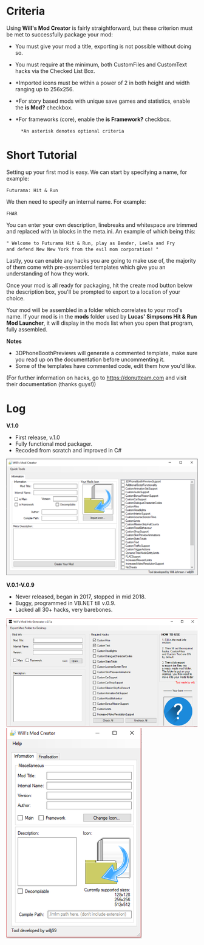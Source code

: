 # Criteria
Using **Will's Mod Creator** is fairly straightforward, but these criterion must be met to successfully package your mod:
- You must give your mod a title, exporting is not possible without doing so.
- You must require at the minimum, both CustomFiles and CustomText hacks via the Checked List Box.
- *Imported icons must be within a power of 2 in both height and width ranging up to 256x256. 
- *For story based mods with unique save games and statistics, enable the **is Mod?** checkbox.
- *For frameworks (core), enable the **is Framework?** checkbox.

        *An asterisk denotes optional criteria


# Short Tutorial
Setting up your first mod is easy. We can start by specifying a name, for example: 
                     
    Futurama: Hit & Run 
                     
We then need to specify an internal name. For example:

    FHAR

You can enter your own description, linebreaks and whitespace are trimmed and replaced with \n blocks in the meta.ini. An example of which being this:

    " Welcome to Futurama Hit & Run, play as Bender, Leela and Fry
    and defend New New York from the evil mom corporation! "

Lastly, you can enable any hacks you are going to make use of, the majority of them come with pre-assembled templates which give you an understanding of how they work.

Once your mod is all ready for packaging, hit the create mod button below the description box, you'll be prompted to export to a location of your choice. 

Your mod will be assembled in a folder which correlates to your mod's name. If your mod is in the **mods** folder used by ****Lucas' Simpsons Hit & Run Mod Launcher****, it will display in the mods list when you open that program, fully assembled. 

**Notes**
- 3DPhoneBoothPreviews will generate a commented template, make sure you read up on the documentation before uncommenting it.
- Some of the templates have commented code, edit them how you'd like. 



 (For further information on hacks, go to https://donutteam.com and visit their documentation (thanks guys!))

# Log
**V.1.0**
- First release, v.1.0
- Fully functional mod packager.
- Recoded from scratch and improved in C#
<img src="docs/img/tutpage1.png"/>

**V.0.1-V.0.9**
- Never released, began in 2017, stopped in mid 2018.
- Buggy, programmed in VB.NET till v.0.9.
- Lacked all 30+ hacks, very barebones.
<img src="docs/img/old1.PNG"/>
<img src="docs/img/old2.PNG"/>
